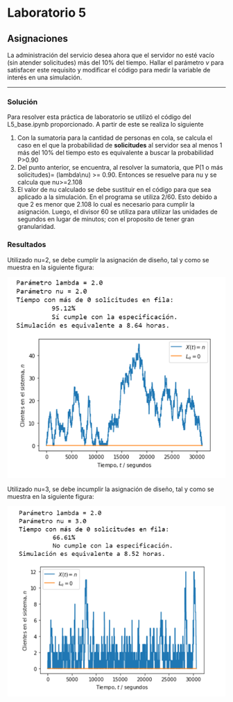 # Laboratorio 5
## Asignaciones

La administración del servicio desea ahora que el servidor no esté vacío (sin atender solicitudes) más del 10% del tiempo. Hallar el parámetro $\nu$ para satisfacer este requisito y modificar el código para medir la variable de interés en una simulación.

---

### Solución

Para resolver esta práctica de laboratorio se utilizó el código del L5_base.ipynb proporcionado. A partir de este se realiza lo siguiente
  1) Con la sumatoria para la cantidad de personas en cola, se calcula el caso en el que la probabilidad de **solicitudes** al servidor sea al menos 1 más del 10% del tiempo
     esto es equivalente a buscar la probabilidad P>0.90
  2) Del punto anterior, se encuentra, al resolver la sumatoria, que P(1 o más solicitudes)= (lambda\nu) >= 0.90. Entonces se resuelve para nu y se calcula que nu>=2.108
  3) El valor de nu calculado se debe sustituir en el código para que sea aplicado a la simulación. En el programa se utiliza 2/60. Esto debido a que 2 es menor que 2.108
     lo cual es necesario para cumplir la asignación. Luego, el divisor 60 se utiliza para utilizar las unidades de segundos en lugar de minutos; con el proposito de tener
     gran granularidad.
    
### Resultados

Utilizado nu=2, se debe cumplir la asignación de diseño, tal y como se muestra en la siguiente figura:

![Cumplimiento de la cantidad de solicitudes al servidor](Thecumplimiento.png) 

Utilizado nu=3, se debe incumplir la asignación de diseño, tal y como se muestra en la siguiente figura:

![Incumplimiento de la cantidad de solicitudes al servidor](Incumplimiento.png) 





